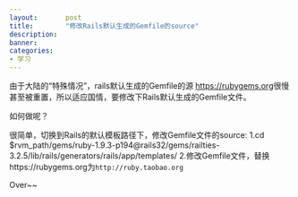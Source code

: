 ```yaml
---
layout:       post
title:        "修改Rails默认生成的Gemfile的source"
description: 
banner: 
categories: 
- 学习
---
```


由于大陆的“特殊情况”，rails默认生成的Gemfile的源 <https://rubygems.org>很慢甚至被重置，所以适应国情，要修改下Rails默认生成的Gemfile文件。

如何做呢？

很简单，切换到Rails的默认模板路径下，修改Gemfile文件的source:
	1.cd $rvm_path/gems/ruby-1.9.3-p194@rails32/gems/railties-3.2.5/lib/rails/generators/rails/app/templates/
	2.修改Gemfile文件，替换https://rubygems.org为`http://ruby.taobao.org`

Over~~
	